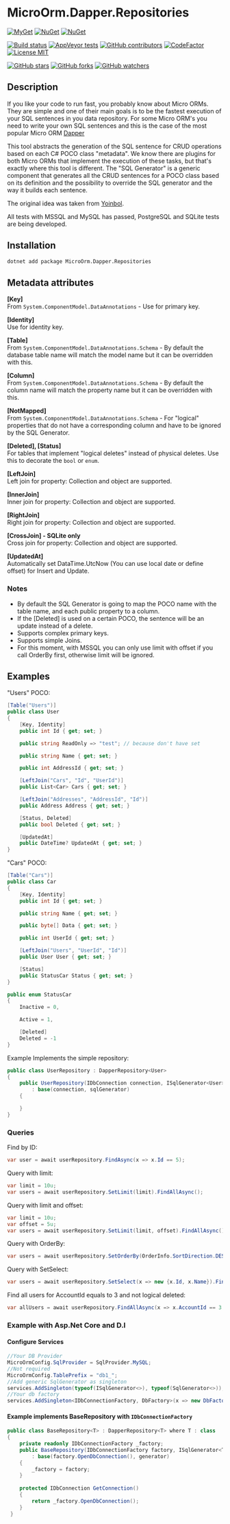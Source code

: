 # MicroOrm.Dapper.Repositories

[![MyGet](https://img.shields.io/myget/phnx47-beta/vpre/MicroOrm.Dapper.Repositories.svg)](https://www.myget.org/feed/phnx47-beta/package/nuget/MicroOrm.Dapper.Repositories)
[![NuGet](https://img.shields.io/nuget/v/MicroOrm.Dapper.Repositories.svg)](https://www.nuget.org/packages/MicroOrm.Dapper.Repositories)
[![NuGet](https://img.shields.io/nuget/dt/MicroOrm.Dapper.Repositories.svg)](https://www.nuget.org/packages/MicroOrm.Dapper.Repositories)

[![Build status](https://ci.appveyor.com/api/projects/status/v4105ivo9emm3qus/branch/master?svg=true)](https://ci.appveyor.com/project/phnx47/microorm-dapper-repositories/branch/master)
[![AppVeyor tests](https://img.shields.io/appveyor/tests/phnx47/microorm-dapper-repositories.svg)](https://ci.appveyor.com/project/phnx47/microorm-dapper-repositories/build/tests)
[![GitHub contributors](https://img.shields.io/github/contributors/phnx47/MicroOrm.Dapper.Repositories.svg)](https://github.com/phnx47/MicroOrm.Dapper.Repositories/graphs/contributors)
[![CodeFactor](https://www.codefactor.io/repository/github/microorm-dotnet/microorm.dapper.repositories/badge)](https://www.codefactor.io/repository/github/microorm-dotnet/microorm.dapper.repositories)
[![License MIT](https://img.shields.io/badge/license-MIT-green.svg)](https://opensource.org/licenses/MIT)

[![GitHub stars](https://img.shields.io/github/stars/phnx47/MicroOrm.Dapper.Repositories.svg?style=social&label=Star)](https://github.com/phnx47/MicroOrm.Dapper.Repositories)
[![GitHub forks](https://img.shields.io/github/forks/phnx47/MicroOrm.Dapper.Repositories.svg?style=social&label=Fork)](https://github.com/phnx47/MicroOrm.Dapper.Repositories)
[![GitHub watchers](https://img.shields.io/github/watchers/phnx47/MicroOrm.Dapper.Repositories.svg?style=social&label=Watch)](https://github.com/phnx47/MicroOrm.Dapper.Repositories)

## Description

If you like your code to run fast, you probably know about Micro ORMs.
They are simple and one of their main goals is to be the fastest execution of your SQL sentences in you data repository.
For some Micro ORM's you need to write your own SQL sentences and this is the case of the most popular Micro ORM [Dapper](https://github.com/StackExchange/dapper-dot-net)

This tool abstracts the generation of the SQL sentence for CRUD operations based on each C# POCO class "metadata".
We know there are plugins for both Micro ORMs that implement the execution of these tasks, but that's exactly where this tool is different. The "SQL Generator" is a generic component
that generates all the CRUD sentences for a POCO class based on its definition and the possibility to override the SQL generator and the way it builds each sentence.

The original idea was taken from [Yoinbol](https://github.com/Yoinbol/MicroOrm.Pocos.SqlGenerator).

All tests with MSSQL and MySQL has passed, PostgreSQL and SQLite tests are being developed.

## Installation

```sh
dotnet add package MicroOrm.Dapper.Repositories
```

## Metadata attributes

**[Key]**  
From `System.ComponentModel.DataAnnotations` - Use for primary key.

**[Identity]**  
Use for identity key.

**[Table]**  
From `System.ComponentModel.DataAnnotations.Schema` - By default the database table name will match the model name but it can be overridden with this.

**[Column]**  
From `System.ComponentModel.DataAnnotations.Schema` - By default the column name will match the property name but it can be overridden with this.

**[NotMapped]**  
From `System.ComponentModel.DataAnnotations.Schema` - For "logical" properties that do not have a corresponding column and have to be ignored by the SQL Generator.

**[Deleted], [Status]**  
For tables that implement "logical deletes" instead of physical deletes. Use this to decorate the `bool` or `enum`.

**[LeftJoin]**  
Left join for property: Collection and object are supported.

**[InnerJoin]**  
Inner join for property: Collection and object are supported.

**[RightJoin]**  
Right join for property: Collection and object are supported.

**[CrossJoin] - SQLite only**  
Cross join for property: Collection and object are supported.

**[UpdatedAt]**  
Automatically set DataTime.UtcNow (You can use local date or define offset) for Insert and Update.

### Notes

* By default the SQL Generator is going to map the POCO name with the table name, and each public property to a column.
* If the [Deleted] is used on a certain POCO, the sentence will be an update instead of a delete.
* Supports complex primary keys.
* Supports simple Joins.
* For this moment, with MSSQL you can only use limit with offset if you call OrderBy first, otherwise limit will be ignored.

## Examples

"Users" POCO:

```c#
[Table("Users")]
public class User
{
    [Key, Identity]
    public int Id { get; set; }

    public string ReadOnly => "test"; // because don't have set

    public string Name { get; set; }

    public int AddressId { get; set; }

    [LeftJoin("Cars", "Id", "UserId")]
    public List<Car> Cars { get; set; }

    [LeftJoin("Addresses", "AddressId", "Id")]
    public Address Address { get; set; }

    [Status, Deleted]
    public bool Deleted { get; set; }

    [UpdatedAt]
    public DateTime? UpdatedAt { get; set; }
}
```

"Cars" POCO:

```c#
[Table("Cars")]
public class Car
{
    [Key, Identity]
    public int Id { get; set; }

    public string Name { get; set; }

    public byte[] Data { get; set; }

    public int UserId { get; set; }

    [LeftJoin("Users", "UserId", "Id")]
    public User User { get; set; }

    [Status]
    public StatusCar Status { get; set; }
}

public enum StatusCar
{
    Inactive = 0,

    Active = 1,

    [Deleted]
    Deleted = -1
}
```

Example Implements the simple repository:

```c#
public class UserRepository : DapperRepository<User>
{
    public UserRepository(IDbConnection connection, ISqlGenerator<User> sqlGenerator)
        : base(connection, sqlGenerator)
    {

    }
}
```

### Queries

Find by ID:

```c#
var user = await userRepository.FindAsync(x => x.Id == 5);
```  

Query with limit:

```c#
var limit = 10u;
var users = await userRepository.SetLimit(limit).FindAllAsync();
```

Query with limit and offset:

```c#
var limit = 10u;
var offset = 5u;
var users = await userRepository.SetLimit(limit, offset).FindAllAsync();
```

Query with OrderBy:

```c#
var users = await userRepository.SetOrderBy(OrderInfo.SortDirection.DESC, x => x.CreatedAt).FindAllAsync();
```

Query with SetSelect:

```c#
var users = await userRepository.SetSelect(x => new {x.Id, x.Name}).FindAllAsync();
```

Find all users for AccountId equals to 3 and not logical deleted:

```c#
var allUsers = await userRepository.FindAllAsync(x => x.AccountId == 3 && x.Deleted != false);
```

### Example with Asp.Net Core and D.I

#### Configure Services

```c#
//Your DB Provider
MicroOrmConfig.SqlProvider = SqlProvider.MySQL;
//Not required
MicroOrmConfig.TablePrefix = "db1_";
//Add generic SqlGenerator as singleton
services.AddSingleton(typeof(ISqlGenerator<>), typeof(SqlGenerator<>));
//Your db factory
services.AddSingleton<IDbConnectionFactory, DbFactory>(x => new DbFactory(appSettings.DbConnectionString));
```

#### Example implements BaseRepository with `IDbConnectionFactory`

```c#
public class BaseRepository<T> : DapperRepository<T> where T : class
{
    private readonly IDbConnectionFactory _factory;
    public BaseRepository(IDbConnectionFactory factory, ISqlGenerator<T> generator)
        : base(factory.OpenDbConnection(), generator)
    {
        _factory = factory;
    }
        
    protected IDbConnection GetConnection()
    {
        return _factory.OpenDbConnection();
    }
 }
```
